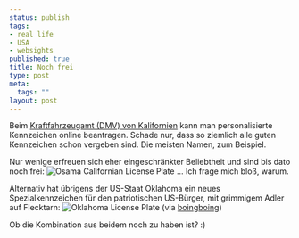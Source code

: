 ```yaml
--- 
status: publish
tags: 
- real life
- USA
- websights
published: true
title: Noch frei
type: post
meta: 
  tags: ""
layout: post
---
```

Beim <a href="http://dmv.ca.gov/">Kraftfahrzeugamt (DMV) von Kalifornien</a> kann man personalisierte Kennzeichen online beantragen. Schade nur, dass so ziemlich alle guten Kennzeichen schon vergeben sind. Die meisten Namen, zum Beispiel.

Nur wenige erfreuen sich eher eingeschränkter Beliebtheit und sind bis dato noch frei:
<img src='http://fredericiana.de/uploads/2007/08/osama-license-plate.jpg' alt='Osama Californian License Plate' />
... Ich frage mich bloß, warum.

Alternativ hat übrigens der US-Staat Oklahoma ein neues Spezialkennzeichen für den patriotischen US-Bürger, mit grimmigem Adler auf Flecktarn:
<img src='http://fredericiana.de/uploads/2007/08/waronterrorplates.jpg' alt='Oklahoma License Plate' />
(via <a href="http://www.boingboing.net/2007/08/02/oklahoma_offers_glob.html">boingboing</a>)

Ob die Kombination aus beidem noch zu haben ist? :)
